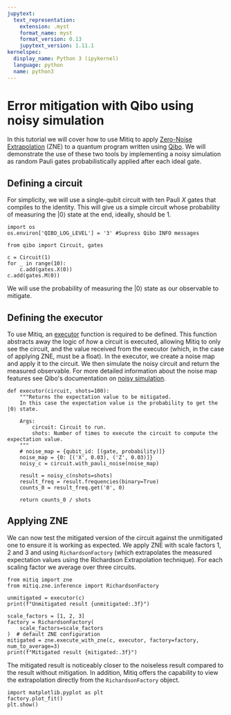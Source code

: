 ```yaml
---
jupytext:
  text_representation:
    extension: .myst
    format_name: myst
    format_version: 0.13
    jupytext_version: 1.11.1
kernelspec:
  display_name: Python 3 (ipykernel)
  language: python
  name: python3
---
```


# Error mitigation with Qibo using noisy simulation

In this tutorial we will cover how to use Mitiq to apply [Zero-Noise Extrapolation](../guide/zne.md) (ZNE) to a quantum program written using [Qibo](https://qibo.science/).
We will demonstrate the use of these two tools by implementing a noisy simulation as random Pauli gates probabilistically applied after each ideal gate.

## Defining a circuit

For simplicity, we will use a single-qubit circuit with ten Pauli _X_ gates that compiles to the identity.
This will give us a simple circuit whose probability of measuring the $|0\rangle$ state at the end, ideally, should be 1.

```{code-cell} ipython3
import os 
os.environ['QIBO_LOG_LEVEL'] = '3' #Supress Qibo INFO messages

from qibo import Circuit, gates

c = Circuit(1)
for _ in range(10):
    c.add(gates.X(0))
c.add(gates.M(0))
```

We will use the probability of measuring the $|0\rangle$ state as our observable to mitigate.

## Defining the executor

To use Mitiq, an [executor](../guide/executors.md) function is required to be defined.
This function abstracts away the logic of _how_ a circuit is executed, allowing Mitiq to only see the circuit, and the value received from the executor (which, in the case of applying ZNE, must be a float).
In the executor, we create a noise map and apply it to the circuit.
We then simulate the noisy circuit and return the measured observable.
For more detailed information about the noise map features see Qibo's documentation on [noisy simulation](https://qibo.science/qibo/stable/code-examples/advancedexamples.html#how-to-perform-noisy-simulation).

```{code-cell} ipython3
def executor(circuit, shots=100):
    """Returns the expectation value to be mitigated.
    In this case the expectation value is the probability to get the |0⟩ state.

    Args:
        circuit: Circuit to run.
        shots: Number of times to execute the circuit to compute the expectation value.
    """
    # noise_map = {qubit_id: [(gate, probability)]}
    noise_map = {0: [('X', 0.03), ('Z', 0.03)]}
    noisy_c = circuit.with_pauli_noise(noise_map)

    result = noisy_c(nshots=shots)
    result_freq = result.frequencies(binary=True)
    counts_0 = result_freq.get('0', 0)

    return counts_0 / shots
```

## Applying ZNE

We can now test the mitigated version of the circuit against the unmitigated one to ensure it is working as expected.
We apply ZNE with scale factors 1, 2 and 3 and using `RichardsonFactory` (which extrapolates the measured expectation values using the Richardson Extrapolation technique).
For each scaling factor we average over three circuits.

```{code-cell} ipython3
from mitiq import zne
from mitiq.zne.inference import RichardsonFactory

unmitigated = executor(c)
print(f"Unmitigated result {unmitigated:.3f}")

scale_factors = [1, 2, 3]
factory = RichardsonFactory(
    scale_factors=scale_factors
)  # default ZNE configuration
mitigated = zne.execute_with_zne(c, executor, factory=factory, num_to_average=3)
print(f"Mitigated result {mitigated:.3f}")
```

The mitigated result is noticeably closer to the noiseless result compared to the result without mitigation.
In addition, Mitiq offers the capability to view the extrapolation directly from the `RichardsonFactory` object.

```{code-cell} ipython3
import matplotlib.pyplot as plt
factory.plot_fit()
plt.show()
```
